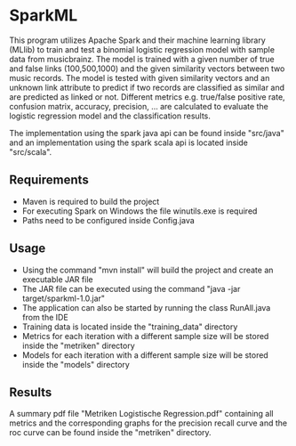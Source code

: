 # SparkML

This program utilizes Apache Spark and their machine learning library (MLlib) to train and test a binomial logistic regression model with sample data from musicbrainz. The model is trained with a given number of true and false links (100,500,1000) and the given similarity vectors between two music records. The model is tested with given similarity vectors and an unknown link attribute to predict if two records are classified as similar and are predicted as linked or not. Different metrics e.g. true/false positive rate, confusion matrix, accuracy, precision, ... are calculated to evaluate the logistic regression model and the classification results.

The implementation using the spark java api can be found inside "src/java" and an implementation using the spark scala api is located inside "src/scala".

## Requirements

- Maven is required to build the project
- For executing Spark on Windows the file winutils.exe is required
- Paths need to be configured inside Config.java

## Usage

- Using the command "mvn install" will build the project and create an executable JAR file
- The JAR file can be executed using the command "java -jar target/sparkml-1.0.jar"
- The application can also be started by running the class RunAll.java from the IDE
- Training data is located inside the "training_data" directory
- Metrics for each iteration with a different sample size will be stored inside the "metriken" directory
- Models for each iteration with a different sample size will be stored inside the "models" directory

## Results

A summary pdf file "Metriken Logistische Regression.pdf" containing all metrics and the corresponding graphs for the precision recall curve and the roc curve can be found inside the "metriken" directory.
